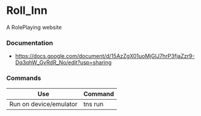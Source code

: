# Roll_Inn
A RolePlaying website

### Documentation
- https://docs.google.com/document/d/15AzZgX01uoMjGIJ7hrP3fjaZzr9-Dq3qhW_GvRdR_No/edit?usp=sharing

### Commands

Use | Command
------------ | -------------
Run on device/emulator | tns run <platform>
